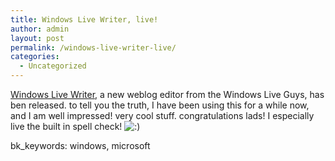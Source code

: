 ```yaml
---
title: Windows Live Writer, live!
author: admin
layout: post
permalink: /windows-live-writer-live/
categories:
  - Uncategorized
---
```

[Windows Live Writer][1], a new weblog editor from the Windows Live Guys, has ben released. to tell you the truth, I have been using this for a while now, and I am well impressed! very cool stuff. congratulations lads! I especially live the built in spell check! <img src="http://blog.lotas-smartman.net/wp-includes/images/smilies/icon_smile.gif" alt=":)" class="wp-smiley" />

bk_keywords: windows, microsoft

 [1]: http://windowslivewriter.spaces.live.com/